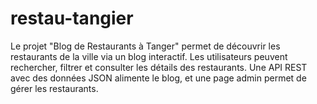 # restau-tangier
Le projet "Blog de Restaurants à Tanger" permet de découvrir les restaurants de la ville via un blog interactif. Les utilisateurs peuvent rechercher, filtrer et consulter les détails des restaurants. Une API REST avec des données JSON alimente le blog, et une page admin permet de gérer les restaurants.
